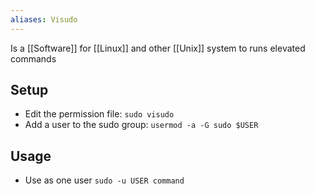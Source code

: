 ```yaml
---
aliases: Visudo
---
```

Is a [[Software]] for [[Linux]] and other [[Unix]] system to runs elevated commands
## Setup
- Edit the permission file: `sudo visudo`
- Add a user to the sudo group: `usermod -a -G sudo $USER`
## Usage
- Use as one user `sudo -u USER command`